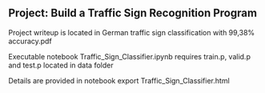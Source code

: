 ## Project: Build a Traffic Sign Recognition Program

Project writeup is located in German traffic sign classification with 99,38% accuracy.pdf

Executable notebook Traffic_Sign_Classifier.ipynb requires train.p, valid.p and test.p located in data folder

Details are provided in notebook export Traffic_Sign_Classifier.html

